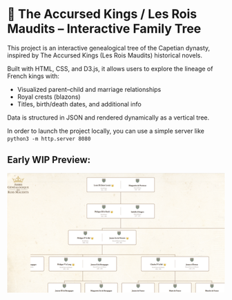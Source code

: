 # 🏰 The Accursed Kings / Les Rois Maudits – Interactive Family Tree

This project is an interactive genealogical tree of the Capetian dynasty, inspired by The Accursed Kings (Les Rois Maudits) historical novels.

Built with HTML, CSS, and D3.js, it allows users to explore the lineage of French kings with:

- Visualized parent–child and marriage relationships
- Royal crests (blazons)
- Titles, birth/death dates, and additional info

Data is structured in JSON and rendered dynamically as a vertical tree.

In order to launch the project locally, you can use a simple server like `python3 -m http.server 8080`


## Early WIP Preview:

![Preview of the interactive family tree](images/preview.png)